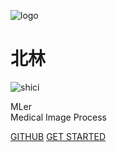 <!-- _coverpage.md -->
<!-- 封面 -->

![logo](./assets/logo.svg)
# 北林 <small></small>
![shici](https://v1.jinrishici.com/all.svg)

<!-- <br>
<span id="busuanzi_container_site_pv" style='display:none'>
    访问量：<span id="busuanzi_value_site_pv"></span> 次
</span>
<span id="busuanzi_container_site_uv" style='display:none'>
    访客数：<span id="busuanzi_value_site_uv"></span> 人
</span>
<br> -->

MLer  
Medical Image Process

[GITHUB](https://github.com/WuGuangHeng)
[GET STARTED](README.md)

<!-- 背景图片 -->
<!-- ![](assets/bg.jpg) -->
<!-- background color -->
<!-- ![color](#f0f0f0)     -->
